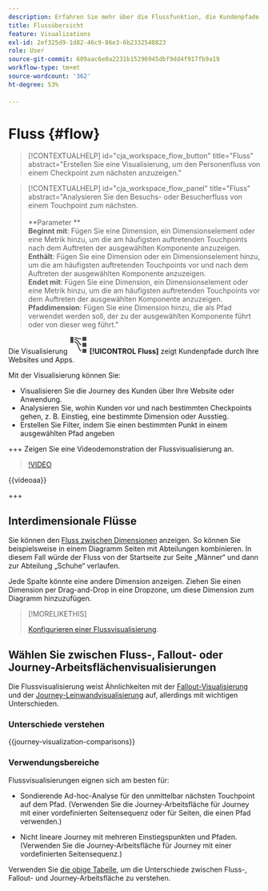 ```yaml
---
description: Erfahren Sie mehr über die Flussfunktion, die Kundenpfade durch Ihre Websites und Apps anzeigt.
title: Flussübersicht
feature: Visualizations
exl-id: 2ef325d9-1d82-46c9-86e3-6b2332548823
role: User
source-git-commit: 609aac6e0a2231b15296945dbf9dd4f917fb9a19
workflow-type: tm+mt
source-wordcount: '362'
ht-degree: 53%

---
```


# Fluss {#flow}

<!-- markdownlint-disable MD034 -->

>[!CONTEXTUALHELP]
>id="cja_workspace_flow_button"
>title="Fluss"
>abstract="Erstellen Sie eine Visualisierung, um den Personenfluss von einem Checkpoint zum nächsten anzuzeigen."

>[!CONTEXTUALHELP]
>id="cja_workspace_flow_panel"
>title="Fluss"
>abstract="Analysieren Sie den Besuchs- oder Besucherfluss von einem Touchpoint zum nächsten.<br/><br/>**Parameter **<br/>**Beginnt mit**: Fügen Sie eine Dimension, ein Dimensionselement oder eine Metrik hinzu, um die am häufigsten auftretenden Touchpoints nach dem Auftreten der ausgewählten Komponente anzuzeigen.<br/>**Enthält**: Fügen Sie eine Dimension oder ein Dimensionselement hinzu, um die am häufigsten auftretenden Touchpoints vor und nach dem Auftreten der ausgewählten Komponente anzuzeigen.<br/>**Endet mit**: Fügen Sie eine Dimension, ein Dimensionselement oder eine Metrik hinzu, um die am häufigsten auftretenden Touchpoints vor dem Auftreten der ausgewählten Komponente anzuzeigen.<br/>**Pfaddimension**: Fügen Sie eine Dimension hinzu, die als Pfad verwendet werden soll, der zu der ausgewählten Komponente führt oder von dieser weg führt."

<!-- markdownlint-enable MD034 -->



Die Visualisierung ![GraphPathing](/help/assets/icons/GraphPathing.svg) **[!UICONTROL Fluss]** zeigt Kundenpfade durch Ihre Websites und Apps.

Mit der Visualisierung können Sie:

* Visualisieren Sie die Journey des Kunden über Ihre Website oder Anwendung.
* Analysieren Sie, wohin Kunden vor und nach bestimmten Checkpoints gehen, z. B. Einstieg, eine bestimmte Dimension oder Ausstieg.
* Erstellen Sie Filter, indem Sie einen bestimmten Punkt in einem ausgewählten Pfad angeben

+++ Zeigen Sie eine Videodemonstration der Flussvisualisierung an.

>[!VIDEO](https://video.tv.adobe.com/v/346063/?quality=12)

{{videoaa}}

+++

## Interdimensionale Flüsse

Sie können den [Fluss zwischen Dimensionen](/help/analysis-workspace/visualizations/c-flow/multi-dimensional-flow.md) anzeigen. So können Sie beispielsweise in einem Diagramm Seiten mit Abteilungen kombinieren. In diesem Fall würde der Fluss von der Startseite zur Seite „Männer“ und dann zur Abteilung „Schuhe“ verlaufen.

Jede Spalte könnte eine andere Dimension anzeigen. Ziehen Sie einen Dimension per Drag-and-Drop in eine Dropzone, um diese Dimension zum Diagramm hinzuzufügen.

>[!MORELIKETHIS]
>
>[Konfigurieren einer Flussvisualisierung](/help/analysis-workspace/visualizations/c-flow/create-flow.md).
>

## Wählen Sie zwischen Fluss-, Fallout- oder Journey-Arbeitsflächenvisualisierungen

Die Flussvisualisierung weist Ähnlichkeiten mit der [Fallout-Visualisierung](/help/analysis-workspace/visualizations/fallout/fallout-flow.md) und der [Journey-Leinwandvisualisierung](/help/analysis-workspace/visualizations/journey-canvas/journey-canvas.md) auf, allerdings mit wichtigen Unterschieden.

### Unterschiede verstehen

<!-- Information in this snippet is shared between Journey canvas, Fallout, and Flow visualization docs -->

{{journey-visualization-comparisons}}

### Verwendungsbereiche

Flussvisualisierungen eignen sich am besten für:

* Sondierende Ad-hoc-Analyse für den unmittelbar nächsten Touchpoint auf dem Pfad. (Verwenden Sie die Journey-Arbeitsfläche für Journey mit einer vordefinierten Seitensequenz oder für Seiten, die einen Pfad verwenden.)

* Nicht lineare Journey mit mehreren Einstiegspunkten und Pfaden. (Verwenden Sie die Journey-Arbeitsfläche für Journey mit einer vordefinierten Seitensequenz.)

Verwenden Sie [die obige Tabelle](#understand-the-differences), um die Unterschiede zwischen Fluss-, Fallout- und Journey-Arbeitsfläche zu verstehen.
